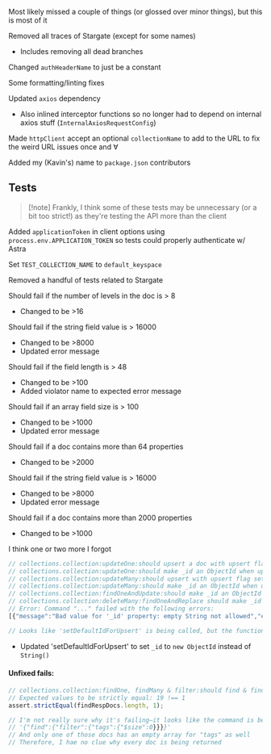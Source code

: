 Most likely missed a couple of things (or glossed over minor things), but this is most of it

Removed all traces of Stargate (except for some names)
- Includes removing all dead branches

Changed `authHeaderName` to just be a constant

Some formatting/linting fixes

Updated `axios` dependency
- Also inlined interceptor functions so no longer had to depend on internal axios stuff (`InternalAxiosRequestConfig`)

Made `httpClient` accept an optional `collectionName` to add to the URL to fix the weird URL issues once and ∀

Added my (Kavin's) name to `package.json` contributors

## Tests

> [!note] Frankly, I think some of these tests may be unnecessary (or a bit too strict!) as they're testing the API more than the client

Added `applicationToken` in client options using `process.env.APPLICATION_TOKEN` so tests could properly authenticate w/ Astra

Set `TEST_COLLECTION_NAME` to `default_keyspace`

Removed a handful of tests related to Stargate

Should fail if the number of levels in the doc is > 8
- Changed to be >16

Should fail if the string field value is > 16000
- Changed to be >8000
- Updated error message

Should fail if the field length is > 48
- Changed to be >100
- Added violator name to expected error message

Should fail if an array field size is > 100
- Changed to be >1000
- Updated error message

Should fail if a doc contains more than 64 properties
- Changed to be >2000

Should fail if the string field value is > 16000
- Changed to be >8000
- Updated error message

Should fail if a doc contains more than 2000 properties
- Changed to be >1000

I think one or two more I forgot

```ts
// collections.collection:updateOne:should upsert a doc with upsert flag true in updateOne call
// collections.collection:updateOne:should make _id an ObjectId when upserting with no _id
// collections.collection:updateMany:should upsert with upsert flag set to true when not found
// collections.collection:updateMany:should make _id an ObjectId when upserting with no _id
// collections.collection:findOneAndUpdate:should make _id an ObjectId when upserting with no _id
// collections.collection:deleteMany:findOneAndReplace should make _id an ObjectId when upserting with no _id
// Error: Command "..." failed with the following errors: 
[{"message":"Bad value for '_id' property: empty String not allowed","errorCode":"SHRED_BAD_DOCID_EMPTY_STRING"}]

// Looks like 'setDefaultIdForUpsert' is being called, but the function isn't actually setting a default value
```
- Updated 'setDefaultIdForUpsert' to set `_id` to `new ObjectId` instead of `String()`

#### Unfixed fails:

```ts
// collections.collection:findOne, findMany & filter:should find & find doc $size 0 test
// Expected values to be strictly equal: 19 !== 1
assert.strictEqual(findRespDocs.length, 1);

// I'm not really sure why it's failing—it looks like the command is being sent correctly??
// '{"find":{"filter":{"tags":{"$size":0}}}}'
// And only one of those docs has an empty array for "tags" as well
// Therefore, I hae no clue why every doc is being returned
```
